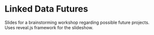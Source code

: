 # Linked Data Futures

Slides for a brainstorming workshop regarding possible future projects.
Uses reveal.js framework for the slideshow.